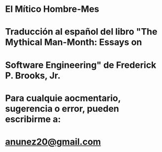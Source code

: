 # El Mítico Hombre-Mes
#
# Traducción al español del libro "The Mythical Man-Month: Essays on
# Software Engineering" de  Frederick P. Brooks, Jr.
#
# Para cualquie aocmentario, sugerencia o error, pueden escribirme a:
# anunez20@gmail.com
